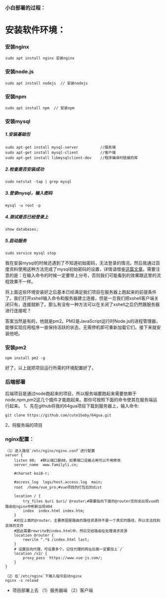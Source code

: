 ### 小白部署的过程：

# 安装软件环境：

### 安装nginx
```
sudo apt install nginx 安装nginx
```

### 安装node.js
```
sudo apt install nodejs  // 安装nodejs
```


### 安装npm
```
sudo apt install npm  // 安装npm
```


### 安装mysql

##### 1.安装基础包
```
sudo apt-get install mysql-server          //服务端
sudo apt-get install mysql-client          //客户端
sudo apt-get install libmysqlclient-dev    //程序编译时链接的库
```

##### 2.检查是否安装成功
```
sudo netstat -tap | grep mysql
```

##### 3.登录mysql，输入密码
```
mysql -u root -p 
```

##### 4.测试是否已经登录上
```
show databases;
```
##### 5.启动服务
```
sudo service mysql stop
```

我在安装mysql的时候还遇到了不知道初始密码，无法登录的情况。然后我通过百度资料使用这种方法完成了mysql初始密码的设置，详情请借鉴[这篇文章](https://blog.csdn.net/skh2015java/article/details/80156278)。需要注意的是：在输入命令的时候一定要带上分号，否则我们可能看到的效果跟这里的流程效果不一样。

将上面这些环境安装好之后基本已经满足我们项目在服务器上跑起来的前提条件了。我们打开xshell输入命令和服务器建立连接，但是一旦我们把xshell客户端关闭只有，连接就断了。那么有没有一种方法可以在关闭了xshell之后仍然跟服务器进行连接呢？

答案当然是有的，他就是pm2。PM2是JavaScript运行时Node.js的进程管理器，能够实现应用程序一直保持活跃的状态，无需停机即可重新加载它们。接下来就安装他吧。

### 安装pm2
```
npm install pm2 -g
```

好了，以上就把项目运行所需的环境配置好了。


### 后端部署
后端项目是通过node跑起来的项目，所以服务端要跑起来需要依赖于node,npm,pm2这几个插件才能跑起来。那你可按照下面的命令使其在服务端运行起来。
1、先在github将我的64gua项目下载到服务器上，输入命令:
```
git clone https://github.com/cute1baby/64gua.git
```

2、将服务端的项目

### nginx配置：
```
（1）进入路径`/etc/nginx/nginx.conf`进行配置
server {
    listen 80;  #默认端口是80，如果端口没被占用可以不用修改
    server_name  www.familyli.cn;

    #charset koi8-r;

    #access_log  logs/host.access.log  main;
    root  /home/vue_pro;#vue项目的打包后的dist

    location / {
        try_files $uri $uri/ @router;#需要指向下面的@router否则会出现vue的路由在nginx中刷新出现404
        index  index.html index.htm;
    }
    #对应上面的@router，主要原因是路由的路径资源并不是一个真实的路径，所以无法找到具体的文件
    #因此需要rewrite到index.html中，然后交给路由在处理请求资源
    location @router {
        rewrite ^.*$ /index.html last;
    }
    # 设置反向代理，可设置多个。记住代理的网址后面一定要加上`/`
    location /v2/ {
        proxy_pass  https://www.vue-js.com/;
    }
}

（2）在`/etc/nginx`下输入指令启动nginx
nginx -s reload
```

- 项目部署上去
（1）服务器端
（2）客户端
